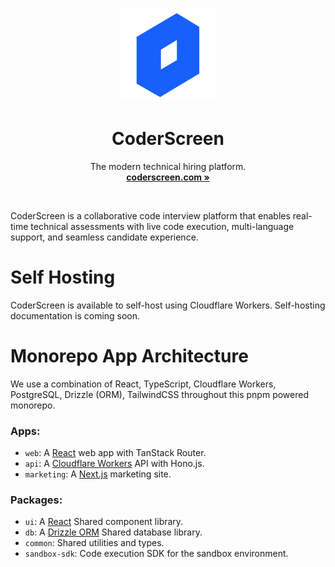 <p align="center">
  <p align="center">
   <img width="150" height="150" src="https://raw.githubusercontent.com/CoderScreen/coderscreen/refs/heads/main/content/logo.png" alt="Logo">
  </p>
	<h1 align="center"><b>CoderScreen</b></h1>
	<p align="center">
		The modern technical hiring platform.
    <br />
    <a href="https://coderscreen.com"><strong>coderscreen.com »</strong></a>
  </p>
</p>
<br/>

CoderScreen is a collaborative code interview platform that enables real-time technical assessments with live code execution, multi-language support, and seamless candidate experience.

# Self Hosting

CoderScreen is available to self-host using Cloudflare Workers. Self-hosting documentation is coming soon.

# Monorepo App Architecture

We use a combination of React, TypeScript, Cloudflare Workers, PostgreSQL, Drizzle (ORM), TailwindCSS throughout this pnpm powered monorepo.

### Apps:

- `web`: A [React](https://reactjs.org) web app with TanStack Router.
- `api`: A [Cloudflare Workers](https://workers.cloudflare.com) API with Hono.js.
- `marketing`: A [Next.js](https://nextjs.org) marketing site.

### Packages:

- `ui`: A [React](https://reactjs.org) Shared component library.
- `db`: A [Drizzle ORM](https://orm.drizzle.team/) Shared database library.
- `common`: Shared utilities and types.
- `sandbox-sdk`: Code execution SDK for the sandbox environment.
